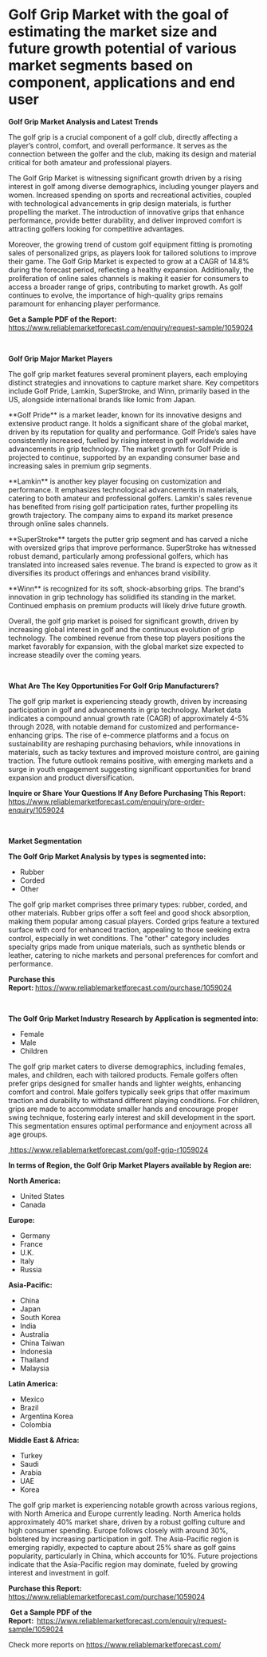 <p><h1>Golf Grip Market with the goal of estimating the market size and future growth potential of various market segments based on component, applications and end user</h1></p><p><strong>Golf Grip Market Analysis and Latest Trends</strong></p>
<p><p>The golf grip is a crucial component of a golf club, directly affecting a player’s control, comfort, and overall performance. It serves as the connection between the golfer and the club, making its design and material critical for both amateur and professional players.</p><p>The Golf Grip Market is witnessing significant growth driven by a rising interest in golf among diverse demographics, including younger players and women. Increased spending on sports and recreational activities, coupled with technological advancements in grip design materials, is further propelling the market. The introduction of innovative grips that enhance performance, provide better durability, and deliver improved comfort is attracting golfers looking for competitive advantages.</p><p>Moreover, the growing trend of custom golf equipment fitting is promoting sales of personalized grips, as players look for tailored solutions to improve their game. The Golf Grip Market is expected to grow at a CAGR of 14.8% during the forecast period, reflecting a healthy expansion. Additionally, the proliferation of online sales channels is making it easier for consumers to access a broader range of grips, contributing to market growth. As golf continues to evolve, the importance of high-quality grips remains paramount for enhancing player performance.</p></p>
<p><strong>Get a Sample PDF of the Report:&nbsp;</strong> <a href="https://www.reliablemarketforecast.com/enquiry/request-sample/1059024?utm_campaign=3006&utm_medium=2&utm_source=Github&utm_content=ia&utm_term=04042025&utm_id=golf-grip">https://www.reliablemarketforecast.com/enquiry/request-sample/1059024</a></p>
<p>&nbsp;</p>
<p><strong>Golf Grip Major Market Players</strong></p>
<p><p>The golf grip market features several prominent players, each employing distinct strategies and innovations to capture market share. Key competitors include Golf Pride, Lamkin, SuperStroke, and Winn, primarily based in the US, alongside international brands like Iomic from Japan.</p><p>**Golf Pride** is a market leader, known for its innovative designs and extensive product range. It holds a significant share of the global market, driven by its reputation for quality and performance. Golf Pride’s sales have consistently increased, fuelled by rising interest in golf worldwide and advancements in grip technology. The market growth for Golf Pride is projected to continue, supported by an expanding consumer base and increasing sales in premium grip segments.</p><p>**Lamkin** is another key player focusing on customization and performance. It emphasizes technological advancements in materials, catering to both amateur and professional golfers. Lamkin's sales revenue has benefited from rising golf participation rates, further propelling its growth trajectory. The company aims to expand its market presence through online sales channels.</p><p>**SuperStroke** targets the putter grip segment and has carved a niche with oversized grips that improve performance. SuperStroke has witnessed robust demand, particularly among professional golfers, which has translated into increased sales revenue. The brand is expected to grow as it diversifies its product offerings and enhances brand visibility.</p><p>**Winn** is recognized for its soft, shock-absorbing grips. The brand's innovation in grip technology has solidified its standing in the market. Continued emphasis on premium products will likely drive future growth.</p><p>Overall, the golf grip market is poised for significant growth, driven by increasing global interest in golf and the continuous evolution of grip technology. The combined revenue from these top players positions the market favorably for expansion, with the global market size expected to increase steadily over the coming years.</p></p>
<p>&nbsp;</p>
<p><strong>What Are The Key Opportunities For Golf Grip Manufacturers?</strong></p>
<p><p>The golf grip market is experiencing steady growth, driven by increasing participation in golf and advancements in grip technology. Market data indicates a compound annual growth rate (CAGR) of approximately 4-5% through 2028, with notable demand for customized and performance-enhancing grips. The rise of e-commerce platforms and a focus on sustainability are reshaping purchasing behaviors, while innovations in materials, such as tacky textures and improved moisture control, are gaining traction. The future outlook remains positive, with emerging markets and a surge in youth engagement suggesting significant opportunities for brand expansion and product diversification.</p></p>
<p><strong>Inquire or Share Your Questions If Any Before Purchasing This Report:</strong> <a href="https://www.reliablemarketforecast.com/enquiry/pre-order-enquiry/1059024?utm_campaign=3006&utm_medium=2&utm_source=Github&utm_content=ia&utm_term=04042025&utm_id=golf-grip">https://www.reliablemarketforecast.com/enquiry/pre-order-enquiry/1059024</a></p>
<p>&nbsp;</p>
<p><strong>Market Segmentation</strong></p>
<p><strong>The Golf Grip Market Analysis by types is segmented into:</strong></p>
<p><ul><li>Rubber</li><li>Corded</li><li>Other</li></ul></p>
<p><p>The golf grip market comprises three primary types: rubber, corded, and other materials. Rubber grips offer a soft feel and good shock absorption, making them popular among casual players. Corded grips feature a textured surface with cord for enhanced traction, appealing to those seeking extra control, especially in wet conditions. The "other" category includes specialty grips made from unique materials, such as synthetic blends or leather, catering to niche markets and personal preferences for comfort and performance.</p></p>
<p><strong>Purchase this Report:&nbsp;</strong><a href="https://www.reliablemarketforecast.com/purchase/1059024?utm_campaign=3006&utm_medium=2&utm_source=Github&utm_content=ia&utm_term=04042025&utm_id=golf-grip">https://www.reliablemarketforecast.com/purchase/1059024</a></p>
<p>&nbsp;</p>
<p><strong>The Golf Grip Market Industry Research by Application is segmented into:</strong></p>
<p><ul><li>Female</li><li>Male</li><li>Children</li></ul></p>
<p><p>The golf grip market caters to diverse demographics, including females, males, and children, each with tailored products. Female golfers often prefer grips designed for smaller hands and lighter weights, enhancing comfort and control. Male golfers typically seek grips that offer maximum traction and durability to withstand different playing conditions. For children, grips are made to accommodate smaller hands and encourage proper swing technique, fostering early interest and skill development in the sport. This segmentation ensures optimal performance and enjoyment across all age groups.</p></p>
<p><a href="https://www.reliablemarketforecast.com/golf-grip-r1059024?utm_campaign=3006&utm_medium=2&utm_source=Github&utm_content=ia&utm_term=04042025&utm_id=golf-grip">&nbsp;https://www.reliablemarketforecast.com/golf-grip-r1059024</a></p>
<p><strong>In terms of Region, the Golf Grip Market Players available by Region are:</strong></p>
<p>
    <p> <strong> North America: </strong>
        <ul>
            <li>United States</li>
            <li>Canada</li>
        </ul>
        </p> 
    <p> <strong> Europe: </strong>
        <ul>
            <li>Germany</li>
            <li>France</li>
            <li>U.K.</li>
            <li>Italy</li>
            <li>Russia</li>
        </ul>
        </p> 
    <p> <strong> Asia-Pacific: </strong>
        <ul>
            <li>China</li>
            <li>Japan</li>
            <li>South Korea</li>
            <li>India</li>
            <li>Australia</li>
            <li>China Taiwan</li>
            <li>Indonesia</li>
            <li>Thailand</li>
            <li>Malaysia</li>
        </ul>
        </p> 
    <p> <strong> Latin America: </strong>
        <ul>
            <li>Mexico</li>
            <li>Brazil</li>
            <li>Argentina Korea</li>
            <li>Colombia</li>
        </ul>
        </p> 
    <p> <strong> Middle East & Africa: </strong>
        <ul>
            <li>Turkey</li>
            <li>Saudi</li>
            <li>Arabia</li>
            <li>UAE</li>
            <li>Korea</li>
        </ul>
    </p>
    </p>
<p><p>The golf grip market is experiencing notable growth across various regions, with North America and Europe currently leading. North America holds approximately 40% market share, driven by a robust golfing culture and high consumer spending. Europe follows closely with around 30%, bolstered by increasing participation in golf. The Asia-Pacific region is emerging rapidly, expected to capture about 25% share as golf gains popularity, particularly in China, which accounts for 10%. Future projections indicate that the Asia-Pacific region may dominate, fueled by growing interest and investment in golf.</p></p>
<p><strong>Purchase this Report: </strong><a href="https://www.reliablemarketforecast.com/purchase/1059024?utm_campaign=3006&utm_medium=2&utm_source=Github&utm_content=ia&utm_term=04042025&utm_id=golf-grip">https://www.reliablemarketforecast.com/purchase/1059024</a></p>
<p>&nbsp;<strong>Get a Sample PDF of the Report:&nbsp;&nbsp;</strong><a href="https://www.reliablemarketforecast.com/enquiry/request-sample/1059024?utm_campaign=3006&utm_medium=2&utm_source=Github&utm_content=ia&utm_term=04042025&utm_id=golf-grip">https://www.reliablemarketforecast.com/enquiry/request-sample/1059024</a></p>
<p><strong></strong></p>
<p>Check more reports on <a href="https://www.reliablemarketforecast.com/?utm_campaign=3006&utm_medium=2&utm_source=Github&utm_content=ia&utm_term=04042025&utm_id=golf-grip">https://www.reliablemarketforecast.com/</a></p>